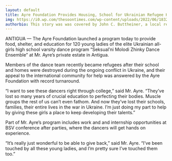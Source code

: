 ```yaml
---
layout: default
title: Ayre Foundation Provides Housing, School for Ukrainian Refugee HS Dance Team
img: https://i0.wp.com/thesoontimes.com/wp-content/uploads/2022/06/18320829_1566885776664163_5348460635651166745_o-1.jpg?w=640&ssl=1
authorbio: This story was was covered by John C. Buttheiner, a local reporter for TST who previously worked as a janitor for an elemtentary school.
---
```


ANTIGUA — The Ayre Foundation launched a program today to provide food, shelter, and education for 120 young ladies of the elite Ukrainian all-girls high school varsity dance program “Seksualʹni Molodi Zhinky Dance Ensemble” at Mr. Ayre’s private estate in Antigua.

Members of the dance team recently became refugees after their school and homes were destroyed during the ongoing conflict in Ukraine, and their appeal to the international community for help was answered by the Ayre Foundation with record turnaround.

 “I want to see these dancers right through college,” said Mr. Ayre. “They’ve lost so many years of crucial education to perfecting their bodies. Muscle groups the rest of us can’t even fathom. And now they’ve lost their schools, families, their entire lives in the war in Ukraine. I’m just doing my part to help by giving these girls a place to keep developing their talents.”

Part of Mr. Ayre’s program includes work and and internship opportunities at BSV conference after parties, where the dancers will get hands on experience.

“It’s really just wonderful to be able to give back,” said Mr. Ayre. “I’ve been touched by all these young ladies, and I’m pretty sure I’ve touched them too.”

